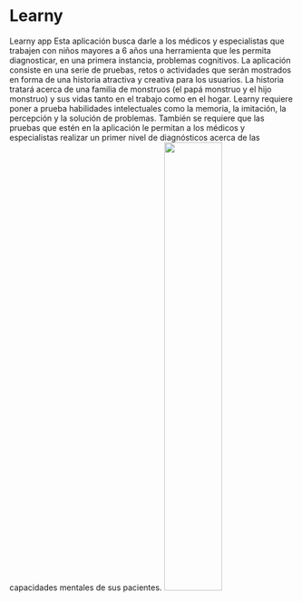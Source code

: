 # Learny
Learny app    Esta aplicación busca darle a los médicos y especialistas que trabajen con niños mayores a 6 años una herramienta que les permita diagnosticar, en una primera instancia, problemas cognitivos. La aplicación consiste en una serie de pruebas, retos o actividades que serán mostrados en forma de una historia atractiva y creativa para los usuarios. La historia tratará acerca de una familia de monstruos (el papá monstruo y el hijo monstruo) y sus vidas tanto en el trabajo como en el hogar. Learny requiere poner a prueba habilidades intelectuales como la memoria, la imitación, la percepción y la solución de problemas. También se requiere que las pruebas que estén en la aplicación le permitan a los médicos y especialistas realizar un primer nivel de diagnósticos acerca de las capacidades mentales de sus pacientes. 
<img src="https://github.com/phndavid13/learny/blob/master/app/src/main/res/mipmap-xhdpi/fondologin_xhdpi.png" width="45%"></img>
